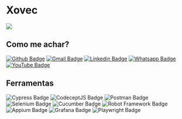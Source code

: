 # Xovec
![](https://komarev.com/ghpvc/?username=rlhorochovec&color=grey)

## Como me achar?
[![Github Badge](https://img.shields.io/badge/-Github-000?style=flat-square&logo=Github&logoColor=white&link=https://github.com/rlhorochovec)](https://github.com/rlhorochovec)
[![Gmail Badge](https://img.shields.io/badge/Gmail-EA4335?logo=gmail&logoColor=fff&style=flat)](mailto:rl.horochovec@gmail.com)
[![Linkedin Badge](https://img.shields.io/badge/-LinkedIn-blue?style=flat-square&logo=Linkedin&logoColor=white&link=https://www.linkedin.com/in/rlhorochovec)]( https://www.linkedin.com/in/rlhorochovec)
[![Whatsapp Badge](https://img.shields.io/badge/WhatsApp-25D366?style=flat-square&logo=whatsapp&logoColor=white&link=https://wa.me/5541987068376)](https://wa.me/5541987068376)
[![YouTube Badge](https://img.shields.io/badge/YouTube-F00?logo=youtube&logoColor=fff&style=flat)](https://www.youtube.com/@rafaelhorochovec)

## Ferramentas
![Cypress Badge](https://img.shields.io/badge/Cypress-17202C?logo=cypress&logoColor=fff&style=flat)
![CodeceptJS Badge](https://img.shields.io/badge/CodeceptJS-F6E05E?logo=codeceptjs&logoColor=000&style=flat)
![Postman Badge](https://img.shields.io/badge/Postman-FF6C37?logo=postman&logoColor=fff&style=flat)
![Selenium Badge](https://img.shields.io/badge/Selenium-43B02A?logo=selenium&logoColor=fff&style=flat)
![Cucumber Badge](https://img.shields.io/badge/Cucumber-23D96C?logo=cucumber&logoColor=fff&style=flat)
![Robot Framework Badge](https://img.shields.io/badge/Robot%20Framework-000?logo=robotframework&logoColor=fff&style=flat)
![Appium Badge](https://img.shields.io/badge/Appium-EE376D?logo=appium&logoColor=fff&style=flat)
![Grafana Badge](https://img.shields.io/badge/Grafana-F46800?logo=grafana&logoColor=fff&style=flat)
![Playwright Badge](https://img.shields.io/badge/Playwright-2EAD33?logo=playwright&logoColor=fff&style=flat)

<!--
## Develop
![Spring Boot Badge](https://img.shields.io/badge/Spring%20Boot-6DB33F?logo=springboot&logoColor=fff&style=flat)
![Spring Security Badge](https://img.shields.io/badge/Spring%20Security-6DB33F?logo=springsecurity&logoColor=fff&style=flat)
![Thymeleaf Badge](https://img.shields.io/badge/Thymeleaf-005F0F?logo=thymeleaf&logoColor=fff&style=flat)
![Node.js Badge](https://img.shields.io/badge/Node.js-393?logo=nodedotjs&logoColor=fff&style=flat)
![Apache Maven Badge](https://img.shields.io/badge/Apache%20Maven-C71A36?logo=apachemaven&logoColor=fff&style=flat)
![npm Badge](https://img.shields.io/badge/npm-CB3837?logo=npm&logoColor=fff&style=flat)
![MySQL Badge](https://img.shields.io/badge/MySQL-4479A1?logo=mysql&logoColor=fff&style=flat)
![PostgreSQL Badge](https://img.shields.io/badge/PostgreSQL-4169E1?logo=postgresql&logoColor=fff&style=flat)
![SQLite Badge](https://img.shields.io/badge/SQLite-003B57?logo=sqlite&logoColor=fff&style=flat)
![Angular Badge](https://img.shields.io/badge/Angular-DD0031?logo=angular&logoColor=fff&style=flat)
![Flutter Badge](https://img.shields.io/badge/Flutter-02569B?logo=flutter&logoColor=fff&style=flat)
![Android Badge](https://img.shields.io/badge/Android-34A853?logo=android&logoColor=fff&style=flat)
![GitHub Badge](https://img.shields.io/badge/GitHub-181717?logo=github&logoColor=fff&style=flat)
![GitHub Actions Badge](https://img.shields.io/badge/GitHub%20Actions-2088FF?logo=githubactions&logoColor=fff&style=flat)
![GitHub Pages Badge](https://img.shields.io/badge/GitHub%20Pages-222?logo=githubpages&logoColor=fff&style=flat)
![Visual Studio Code Badge](https://img.shields.io/badge/Visual%20Studio%20Code-007ACC?logo=visualstudiocode&logoColor=fff&style=flat)
![IntelliJ IDEA Badge](https://img.shields.io/badge/IntelliJ%20IDEA-000?logo=intellijidea&logoColor=fff&style=flat)
![Android Studio Badge](https://img.shields.io/badge/Android%20Studio-3DDC84?logo=androidstudio&logoColor=fff&style=flat)
![Ubuntu Badge](https://img.shields.io/badge/Ubuntu-E95420?logo=ubuntu&logoColor=fff&style=flat)
![Windows Badge](https://img.shields.io/badge/Windows-0078D4?logo=windows&logoColor=fff&style=flat)
![macOS Badge](https://img.shields.io/badge/macOS-000?logo=macos&logoColor=fff&style=flat)

**rlhorochovec/rlhorochovec** is a ✨ _special_ ✨ repository because its `README.md` (this file) appears on your GitHub profile.

Here are some ideas to get you started:

- 🔭 I’m currently working on ...
- 🌱 I’m currently learning ...
- 👯 I’m looking to collaborate on ...
- 🤔 I’m looking for help with ...
- 💬 Ask me about ...
- 📫 How to reach me: ...
- 😄 Pronouns: ...
- ⚡ Fun fact: ...
-->
